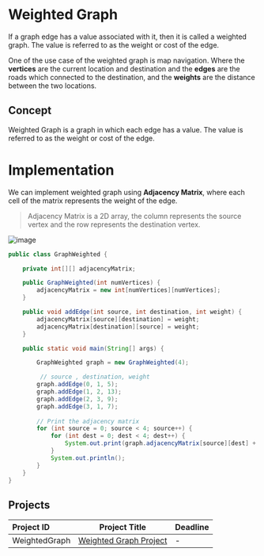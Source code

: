 # Weighted Graph
<!-- Here I give a real life example of weighted graph -->
If a graph edge has a value associated with it, then it is called a weighted graph. The value is referred to as the weight or cost of the edge.


One of the use case of the weighted graph is map navigation. Where the **vertices** are the current location and destination and the **edges** are the roads which connected to the destination, and the **weights** are the distance between the two locations.

<!-- Image descripte the uses of weighted graph in map navigation -->

## Concept
<!-- What is the weighted graph? -->
Weighted Graph is a graph in which each edge has a value. The value is referred to as the weight or cost of the edge.

# Implementation
We can implement weighted graph using **Adjacency Matrix**, where each cell of the matrix represents the weight of the edge.

> Adjacency Matrix is a 2D array, the column represents the source vertex and the row represents the destination vertex.

<!-- Weighted Graph Theory + 2D Array Image -->
![image](https://github.com/user-attachments/assets/cd76712b-958a-4423-b217-1b3205f8052f)


```java 
public class GraphWeighted {

    private int[][] adjacencyMatrix;

    public GraphWeighted(int numVertices) {
        adjacencyMatrix = new int[numVertices][numVertices];
    }

    public void addEdge(int source, int destination, int weight) {
        adjacencyMatrix[source][destination] = weight;
        adjacencyMatrix[destination][source] = weight;
    }

    public static void main(String[] args) {

        GraphWeighted graph = new GraphWeighted(4);

         // source , destination, weight
        graph.addEdge(0, 1, 5);
        graph.addEdge(1, 2, 13);
        graph.addEdge(2, 3, 9);
        graph.addEdge(3, 1, 7);
        
        // Print the adjacency matrix
        for (int source = 0; source < 4; source++) {
            for (int dest = 0; dest < 4; dest++) {
                System.out.print(graph.adjacencyMatrix[source][dest] + "\t");
            }
            System.out.println();
        }
    }
}

```

## Projects

Project ID | Project Title | Deadline |
|:-----|:-----------:|:-------------|
|WeightedGraph| [Weighted Graph Project](https://github.com/SAFCSP-Team/weighted-graph-project/tree/main) | - | 
